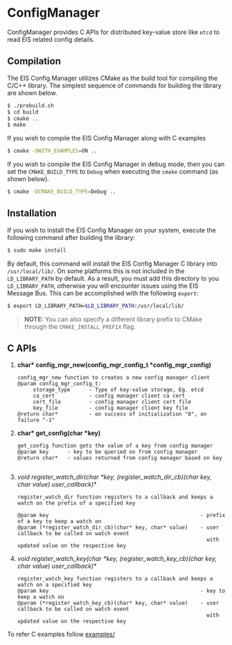# ConfigManager

ConfigManager provides C APIs for distributed key-value store like `etcd` to read EIS related config details.

## Compilation
The EIS Config Manager utilizes CMake as the build tool for compiling the C/C++
library. The simplest sequence of commands for building the library are
shown below.

```sh
$ ./prebuild.sh
$ cd build
$ cmake ..
$ make
```

If you wish to compile the EIS Config Manager along with C examples
```sh
$ cmake -DWITH_EXAMPLES=ON ..
```


If you wish to compile the EIS Config Manager in debug mode, then you can set
the `CMAKE_BUILD_TYPE` to `Debug` when executing the `cmake` command (as shown
below).

```sh
$ cmake -DCMAKE_BUILD_TYPE=Debug ..
```
## Installation

If you wish to install the EIS Config Manager on your system, execute the
following command after building the library:

```sh
$ sudo make install
```

By default, this command will install the EIS Config Manager C library into
`/usr/local/lib/`. On some platforms this is not included in the `LD_LIBRARY_PATH`
by default. As a result, you must add this directory to you `LD_LIBRARY_PATH`,
otherwise you will encounter issues using the EIS Message Bus. This can
be accomplished with the following `export`:

```sh
$ export LD_LIBRARY_PATH=$LD_LIBRARY_PATH:/usr/local/lib/
```
> **NOTE:** You can also specify a different library prefix to CMake through
> the `CMAKE_INSTALL_PREFIX` flag.

## C APIs

1. **char\* config_mgr_new(config_mgr_config_t \*config_mgr_config)**    
   ```
   config_mgr_new function to creates a new config manager client
   @param config_mgr_config_t:
        storage_type      - Type of key-value storage, Eg. etcd
        ca_cert           - config manager client ca cert
        cert_file         - config manager client cert file
        key_file          - config manager client key file
   @return char*          - on success of initialization "0", on failure "-1"
   ```

2. **char\* get_config(char \*key)**
    ```
    get_config function gets the value of a key from config manager
    @param key      - key to be queried on from config manager
    @return char*   - values returned from config manager based on key
    ```
    ```

3. **void register_watch_dir(char \*key, (*register_watch_dir_cb)(char* key, char* value) user_callback)**
    ```
    register_watch_dir function registers to a callback and keeps a watch on the prefix of a specified key

    @param key                                                 - prefix of a key to keep a watch on
    @param (*register_watch_dir_cb)(char* key, char* value)    - user callback to be called on watch event
                                                                 with updated value on the respective key
    ```
4. **void register_watch_key(char \*key, (*register_watch_key_cb)(char* key, char* value) user_callback)**
    ```
    register_watch_key function registers to a callback and keeps a watch on a specified key
    @param key                                                 - key to keep a watch on
    @param (*register_watch_key_cb)(char* key, char* value)    - user callback to be called on watch event
                                                                 with updated value on the respective key
    
    ```

To refer C examples follow [examples/](examples/)
